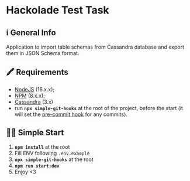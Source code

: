 # Hackolade Test Task

## ℹ️ General Info

Application to import table schemas from Cassandra database and export them in JSON Schema format.

## 🖍 Requirements

- [NodeJS](https://nodejs.org/en/) (16.x.x);
- [NPM](https://www.npmjs.com/) (8.x.x);
- [Cassandra](https://cassandra.apache.org/) (3.x)
- run **`npx simple-git-hooks`** at the root of the project, before the start (it will set the [pre-commit hook](https://www.npmjs.com/package/simple-git-hooks) for any commits).

## 🏃‍♂️ Simple Start

1. **`npm install`** at the root
2. Fill ENV following `.env.example`
3. **`npx simple-git-hooks`** at the root
4. **`npm run start:dev`**
5. Enjoy <3

